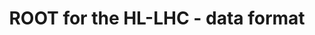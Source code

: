 ---
layout: default
title: ROOT for the HL-LHC - data format
authors: Axel Naumann, Philippe Canal, Enric Tejedor, Enrico Guiraud, Lorenzo Moneta, Bertrand Bellenot, Olivier Couet, Alja Mrak Tadel, Matevz Tadel, Sergey Linev, Javier Lopez Gomez, Jonas Rembser, Vincenzo Eduardo Padulano, Jakob Blomer, Jonas Hahnfeld, Bernhard Manfred Gruber and Vassil Vassilev
type: IO
doi: 10.48550/arXiv.2204.04557
---